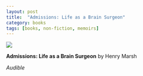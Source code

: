 ```yaml
---
layout: post
title:  "Admissions: Life as a Brain Surgeon"
category: books
tags: [books, non-fiction, memoirs]
---
```


<a target="_blank"  href="https://www.amazon.com/gp/product/1250127262/ref=as_li_tl?ie=UTF8&camp=1789&creative=9325&creativeASIN=1250127262&linkCode=as2&tag=42models-20&linkId=18bf8fa173c53cedd796cb46acb1174e"><img border="0" src="//ws-na.amazon-adsystem.com/widgets/q?_encoding=UTF8&MarketPlace=US&ASIN=1250127262&ServiceVersion=20070822&ID=AsinImage&WS=1&Format=_SL250_&tag=42models-20" ></a><img src="//ir-na.amazon-adsystem.com/e/ir?t=42models-20&l=am2&o=1&a=1250127262" width="1" height="1" border="0" alt="" style="border:none !important; margin:0px !important;" />

**Admissions: Life as a Brain Surgeon** by Henry Marsh

*Audible*

